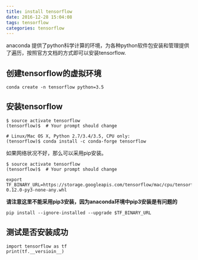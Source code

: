 ```yaml
---
title: install tensorflow
date: 2016-12-28 15:04:08
tags: tensorflow
categories: tensorflow
---
```


anaconda 提供了python科学计算的环境，为各种python软件包安装和管理提供了遍历，按照官方文档的方式即可以安装tensorflow. 

## 创建tensorflow的虚拟环境
```
conda create -n tensorflow python=3.5
```

## 安装tensorflow 
```
$ source activate tensorflow
(tensorflow)$  # Your prompt should change

# Linux/Mac OS X, Python 2.7/3.4/3.5, CPU only:
(tensorflow)$ conda install -c conda-forge tensorflow
```

如果网络状况不好，那么可以采用pip安装。

```
$ source activate tensorflow
(tensorflow)$  # Your prompt should change
```

```
export TF_BINARY_URL=https://storage.googleapis.com/tensorflow/mac/cpu/tensorflow-0.12.0-py3-none-any.whl
```

**请注意这里不能采用pip3安装，因为anaconda环境中pip3安装是有问题的**
```
pip install --ignore-installed --upgrade $TF_BINARY_URL
```


## 测试是否安装成功

```
import tensorflow as tf
print(tf.__versioin__)
```



